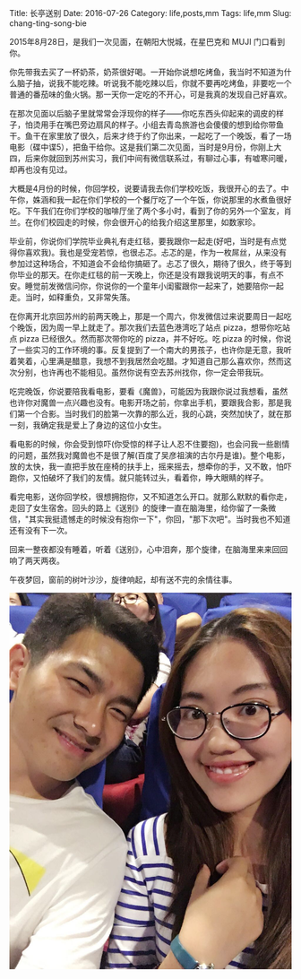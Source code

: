 Title: 长亭送别
Date: 2016-07-26
Category: life,posts,mm
Tags: life,mm
Slug: chang-ting-song-bie

2015年8月28日，是我们一次见面，在朝阳大悦城，在星巴克和 MUJI 门口看到你。

你先带我去买了一杯奶茶，奶茶很好喝。一开始你说想吃烤鱼，我当时不知道为什么脑子抽，说我不能吃辣。听说我不能吃辣以后，你就不要再吃烤鱼，非要吃一个普通的番茄味的鱼火锅。那一天你一定吃的不开心，可是我真的发现自己好喜欢。

在那次见面以后脑子里就常常会浮现你的样子——你吃东西头仰起来的调皮的样子，怕烫用手在嘴巴旁边扇风的样子。小组去青岛旅游也会傻傻的想到给你带鱼干。鱼干在家里放了很久，后来才终于约了你出来，一起吃了一个晚饭，看了一场电影（碟中谍5），把鱼干给你。这是我们第二次见面，当时是9月份，你刚上大四，后来你就回到苏州实习，我们中间有微信联系过，有聊过心事，有嘘寒问暖，却再也没有见过。

大概是4月份的时候，你回学校，说要请我去你们学校吃饭，我很开心的去了。中午你，姝涵和我一起在你们学校的一个餐厅吃了一个午饭，你说那里的水煮鱼很好吃。下午我们在你们学校的咖啡厅坐了两个多小时，看到了你的另外一个室友，肖兰。在你们校园走的时候，你会很开心的给我介绍这里那里，如数家珍。

毕业前，你说你们学院毕业典礼有走红毯，要我跟你一起走(好吧，当时是有点觉得你喜欢我)。我也是受宠若惊，也很忐忑。忐忑的是，作为一枚屌丝，从来没有参加过这种场合，不知道会不会给你搞砸了。忐忑了很久，期待了很久，终于等到你毕业的那天。在你走红毯的前一天晚上，你还是没有跟我说明天的事，有点不安。睡觉前发微信问你，你说你的一个童年小闺蜜跟你一起来了，她要陪你一起走。当时，如释重负，又非常失落。

在你离开北京回苏州的前两天晚上，那是一个周六，你发微信过来说要周日一起吃个晚饭，因为周一早上就走了。那次我们去蓝色港湾吃了站点 pizza，想带你吃站点 pizza 已经很久。然而那次带你吃的 pizza，并不好吃。吃 pizza 的时候，你说了一些实习的工作环境的事。反复提到了一个南大的男孩子，也许你是无意，我听着笑着，心里满是醋意，我想不到我居然会吃醋。才知道自己那么喜欢你，然而这次分别，也许再也不能相见。虽然你说有空去苏州找你，你一定会带我玩。

吃完晚饭，你说要陪我看电影，要看《魔兽》，可能因为我跟你说过我想看，虽然也许你对魔兽一点兴趣也没有。电影开场之前，你拿出手机，要跟我合影，那是我们第一个合影。当时我们的脸第一次靠的那么近，我的心跳，突然加快了，就在那一刻，我确定我是爱上了身边的这位小女生。

看电影的时候，你会受到惊吓(你受惊的样子让人忍不住要抱)，也会问我一些剧情的问题，虽然我对魔兽也不是很了解(百度了吴彦祖演的古尔丹是谁)。整个电影，放的太快，我一直把手放在座椅的扶手上，摇来摇去，想牵你的手，又不敢，怕吓跑你，又怕破坏了我们的友情。就只能转过头，看着你，睁大眼睛的样子。

看完电影，送你回学校，很想拥抱你，又不知道怎么开口。就那么默默的看你走，走回了女生宿舍。回头的路上《送别》的旋律一直在脑海里，给你留了一条微信，"其实我挺遗憾走的时候没有抱你一下"，你回，"那下次吧"。当时我也不知道还有没有下一次。

回来一整夜都没有睡着，听着《送别》，心中泪奔，那个旋律，在脑海里来来回回响了两天两夜。

午夜梦回，窗前的树叶沙沙，旋律响起，却有送不完的余情往事。

<img src="/static/images/warcraft_movie_20160626.jpg"  alt="cinema" class="carousel-inner img-responsive img-rounded"  />
